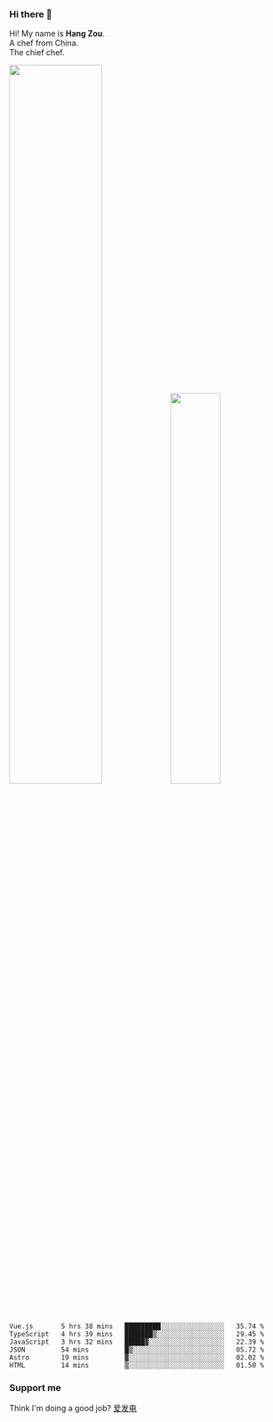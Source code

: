 ### Hi there 👋

Hi! My name is **Hang Zou**.  
A chef from China.  
The chief chef.

<img align="" width="57.5%" src="https://github-readme-stats.vercel.app/api?username=zouhangwithsweet&hide_title=true&hide_border=true&show_icons=true&include_all_commits=true&line_height=21" /><img align="" width="42.4%" src="https://github-readme-stats.vercel.app/api/top-langs/?username=zouhangwithsweet&hide_title=true&hide_border=true&layout=compact" />

<!--START_SECTION:waka-->

```text
Vue.js       5 hrs 38 mins   █████████░░░░░░░░░░░░░░░░   35.74 %
TypeScript   4 hrs 39 mins   ███████▒░░░░░░░░░░░░░░░░░   29.45 %
JavaScript   3 hrs 32 mins   █████▓░░░░░░░░░░░░░░░░░░░   22.39 %
JSON         54 mins         █▒░░░░░░░░░░░░░░░░░░░░░░░   05.72 %
Astro        19 mins         ▓░░░░░░░░░░░░░░░░░░░░░░░░   02.02 %
HTML         14 mins         ▒░░░░░░░░░░░░░░░░░░░░░░░░   01.50 %
```

<!--END_SECTION:waka-->

### Support me

Think I'm doing a good job? [爱发电](https://afdian.net/@zouhangsweet)

